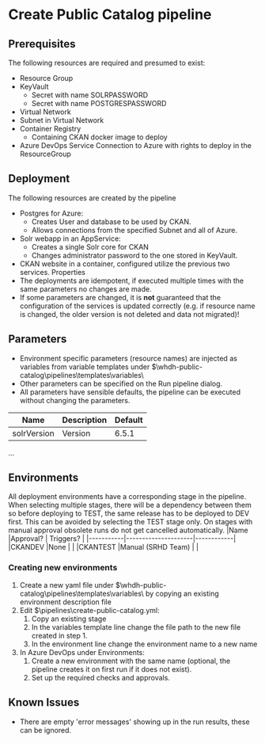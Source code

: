# Create Public Catalog pipeline

## Prerequisites

The following resources are required and presumed to exist:

* Resource Group
* KeyVault
  * Secret with name SOLRPASSWORD  
  * Secret with name POSTGRESPASSWORD
* Virtual Network
* Subnet in Virtual Network
* Container Registry
  * Containing CKAN docker image to deploy
* Azure DevOps Service Connection to Azure with rights to deploy in the ResourceGroup

## Deployment

The following resources are created by the pipeline

* Postgres for Azure:
  * Creates User and database to be used by CKAN.
  * Allows connections from the specified Subnet and all of Azure.
* Solr webapp in an AppService:
  * Creates a single Solr core for CKAN
  * Changes administrator password to the one stored in KeyVault.
* CKAN website in a container, configured utilize the previous two services.
Properties
* The deployments are idempotent, if executed multiple times with the same parameters no changes are made.
* If some parameters are changed, it is **not** guaranteed that the configuration of the services is updated correctly (e.g. if resource name is changed, the older version is not deleted and data not migrated)!

## Parameters

* Environment specific parameters (resource names) are injected as variables from variable templates under $\whdh-public-catalog\pipelines\templates\variables\
* Other parameters can be specified on the Run pipeline dialog.
* All parameters have sensible defaults, the pipeline can be executed without changing the parameters.

|Name       |Description| Default  |
|-----------|-----------|----------|
|solrVersion|Version    |     6.5.1|
...

## Environments

All deployment environments have a corresponding stage in the pipeline. When selecting multiple stages, there will be a dependency between them so before deploying to TEST, the same release has to be deployed to DEV first. This can be avoided by selecting the TEST stage only. On stages with manual approval obsolete runs do not get cancelled automatically.
|Name       |Approval?            | Triggers?  |
|-----------|---------------------|------------|
|CKANDEV    |None                 |            |
|CKANTEST   |Manual (SRHD Team)   |            |

### Creating new environments

1. Create a new yaml file under $\whdh-public-catalog\pipelines\templates\variables\ by copying an existing environment description file
2. Edit  $\pipelines\create-public-catalog.yml:  
   1. Copy an existing stage
   2. In the variables template line change the file path to the new file created in step 1.
   3. In the environment line change the environment name to a new name
3. In Azure DevOps under Environments:
   1. Create a new environment with the same name (optional, the pipeline creates it on first run if it does not exist).
   2. Set up the required checks and approvals.

## Known Issues

* There are empty 'error messages' showing up in the run results, these can be ignored.
